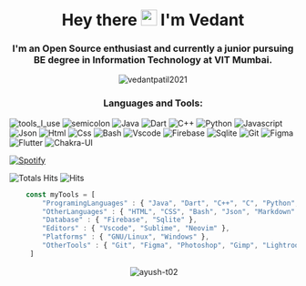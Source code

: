 <h1 align="center"> Hey there <img src="https://media.giphy.com/media/hvRJCLFzcasrR4ia7z/giphy.gif" width="28"> I'm Vedant</h1>
<h3 align="center">I'm an Open Source enthusiast and currently a junior pursuing BE degree in Information Technology at VIT Mumbai.</h3>

<p align="center"> <img src="https://komarev.com/ghpvc/?username=STEM-Mavericks24&label=Profile%20views&color=0e75b6&style=flat" alt="vedantpatil2021" /></p>

<h3 align="center">Languages and Tools:</h3>
<!-- <p align="center"> <a href="https://www.arduino.cc/" target="_blank"> <img src="https://cdn.worldvectorlogo.com/logos/arduino-1.svg" alt="arduino" width="40" height="40"/> </a> <a href="https://www.cprogramming.com/" target="_blank"> <img src="https://raw.githubusercontent.com/devicons/devicon/master/icons/c/c-original.svg" alt="c" width="40" height="40"/> </a> <a href="https://www.w3schools.com/cpp/" target="_blank"> <img src="https://raw.githubusercontent.com/devicons/devicon/master/icons/cplusplus/cplusplus-original.svg" alt="cplusplus" width="40" height="40"/> </a> <a href="https://www.w3schools.com/css/" target="_blank"> <img src="https://raw.githubusercontent.com/devicons/devicon/master/icons/css3/css3-original-wordmark.svg" alt="css3" width="40" height="40"/> </a> <a href="https://git-scm.com/" target="_blank"> <img src="https://www.vectorlogo.zone/logos/git-scm/git-scm-icon.svg" alt="git" width="40" height="40"/> </a> <a href="https://www.haskell.org/" target="_blank"> <img src="https://upload.wikimedia.org/wikipedia/commons/1/1c/Haskell-Logo.svg" alt="haskell" width="40" height="40"/> </a> <a href="https://www.w3.org/html/" target="_blank"> <img src="https://raw.githubusercontent.com/devicons/devicon/master/icons/html5/html5-original-wordmark.svg" alt="html5" width="40" height="40"/> </a> <a href="https://www.java.com" target="_blank"> <img src="https://raw.githubusercontent.com/devicons/devicon/master/icons/java/java-original.svg" alt="java" width="40" height="40"/> </a> <a href="https://developer.mozilla.org/en-US/docs/Web/JavaScript" target="_blank"> <img src="https://raw.githubusercontent.com/devicons/devicon/master/icons/javascript/javascript-original.svg" alt="javascript" width="40" height="40"/> </a> <a href="https://www.linux.org/" target="_blank"> <img src="https://raw.githubusercontent.com/devicons/devicon/master/icons/linux/linux-original.svg" alt="linux" width="40" height="40"/> </a> <a href="https://www.mysql.com/" target="_blank"> <img src="https://raw.githubusercontent.com/devicons/devicon/master/icons/mysql/mysql-original-wordmark.svg" alt="mysql" width="40" height="40"/> </a> <a href="https://nodejs.org" target="_blank"> <img src="https://raw.githubusercontent.com/devicons/devicon/master/icons/nodejs/nodejs-original-wordmark.svg" alt="nodejs" width="40" height="40"/> </a> <a href="https://www.postgresql.org" target="_blank"> <img src="https://raw.githubusercontent.com/devicons/devicon/master/icons/postgresql/postgresql-original-wordmark.svg" alt="postgresql" width="40" height="40"/> </a> <a href="https://reactjs.org/" target="_blank"> <img src="https://raw.githubusercontent.com/devicons/devicon/master/icons/react/react-original-wordmark.svg" alt="react" width="40" height="40"/> </a> <a href="https://redux.js.org" target="_blank"> <img src="https://raw.githubusercontent.com/devicons/devicon/master/icons/redux/redux-original.svg" alt="redux" width="40" height="40"/> </a> <a href="https://tailwindcss.com/" target="_blank"> <img src="https://www.vectorlogo.zone/logos/tailwindcss/tailwindcss-icon.svg" alt="tailwind" width="40" height="40"/> </a> </p>  -->

![tools_I_use](https://img.shields.io/badge/-%F0%9F%9A%80%20Tools%20I%20use-orange)
    ![semicolon](https://img.shields.io/badge/-%3A-orange)
    ![Java](https://img.shields.io/badge/Java-ED8B00?style=flat&logo=java&logoColor=white)
    ![Dart](https://img.shields.io/badge/Dart-0175C2?style=flat&logo=dart&logoColor=white)
    ![C++](https://img.shields.io/badge/C%2B%2B-00599C?style=flat&logo=c%2B%2B&logoColor=white)
    ![Python](https://img.shields.io/badge/Python-FFD43B?style=flat&logo=python&logoColor=darkgreen)
    ![Javascript](https://img.shields.io/badge/JavaScript-323330?style=flat&logo=javascript&logoColor=F7DF1E)
    ![Json](https://img.shields.io/badge/json-5E5C5C?style=flat&logo=json&logoColor=white)
    ![Html](https://img.shields.io/badge/HTML5-E34F26?style=flat&logo=html5&logoColor=white)
    ![Css](https://img.shields.io/badge/CSS3-1572B6?style=flat&logo=css3&logoColor=white)
    ![Bash](https://img.shields.io/badge/GNU%20Bash-4EAA25?style=flat&logo=GNU%20Bash&logoColor=white)
    ![Vscode](https://img.shields.io/badge/Visual_Studio_Code-0078D4?style=flat&logo=visual%20studio%20code&logoColor=white)
    ![Firebase](https://img.shields.io/badge/firebase-ffca28?style=flat&logo=firebase&logoColor=black)
    ![Sqlite](https://img.shields.io/badge/SQLite-07405E?style=flat&logo=sqlite&logoColor=white)
    ![Git](https://img.shields.io/badge/GIT-E44C30?style=flat&logo=git&logoColor=white)
    ![Figma](https://img.shields.io/badge/Figma-F24E1E?style=flat&logo=figma&logoColor=white)
    ![Flutter](https://img.shields.io/badge/Flutter-02569B?style=flat&logo=flutter&logoColor=white)
    ![Chakra-UI](https://img.shields.io/badge/Chakra--UI-319795?style=flat&logo=chakra-ui&logoColor=white)
    
    
    
 [![Spotify](https://spotify-readme.sp-xd.vercel.app/api/spotify)](https://open.spotify.com/user/somnathpaul)
 <br>
 
![Totals Hits](https://komarev.com/ghpvc/?username=STEM-Mavericks24&style=flat&color=orange&label=PROFILE+VIEWS)
        ![Hits](https://hits.seeyoufarm.com/api/count/incr/badge.svg?url=https%3A%2F%2Fgithub.com%2FSP-XD&count_bg=%2379C83D&title_bg=%23555555&icon=mediafire.svg&icon_color=%23E7E7E7&title=HITS&edge_flat=false) <br>
 
```javascript
    const myTools = [
        "ProgramingLanguages" : { "Java", "Dart", "C++", "C", "Python", "Javascript" },
        "OtherLanguages" : { "HTML", "CSS", "Bash", "Json", "Markdown" },
        "Database" : { "Firebase", "Sqlite" },
        "Editors" : { "Vscode", "Sublime", "Neovim" },
        "Platforms" : { "GNU/Linux", "Windows" },
        "OtherTools" : { "Git", "Figma", "Photoshop", "Gimp", "Lightroom" }
     ]
```

<!-- <h3 align="center">Connect with me:</h3>
<p align="center">
<a href="https://twitter.com/vedantpatil2021" target="blank"><img align="center" src="https://raw.githubusercontent.com/rahuldkjain/github-profile-readme-generator/master/src/images/icons/Social/twitter.svg" alt="tripathiayush02" height="30" width="40" /></a>
<a href="https://linkedin.com/in/ayush-t02" target="blank"><img align="center" src="https://raw.githubusercontent.com/rahuldkjain/github-profile-readme-generator/master/src/images/icons/Social/linked-in-alt.svg" alt="ayush-t02" height="30" width="40" /></a>
<a href="https://www.instagram.com/ayush_t02/" target="blank"><img align="center" src="https://raw.githubusercontent.com/rahuldkjain/github-profile-readme-generator/master/src/images/icons/Social/instagram.svg" alt="ayush-t02" height="30" width="40" /></a>
<a href="https://discord.gg/#5512" target="blank"><img align="center" src="https://raw.githubusercontent.com/rahuldkjain/github-profile-readme-generator/master/src/images/icons/Social/discord.svg" alt="#5512" height="30" width="40" /></a>
</p> <br>-->

<p align="center">&nbsp;<img align="center" src="https://github-readme-stats.vercel.app/api?username=STEM-Mavericks24&show_icons=true&&theme=gotham" alt="ayush-t02" /></p>
